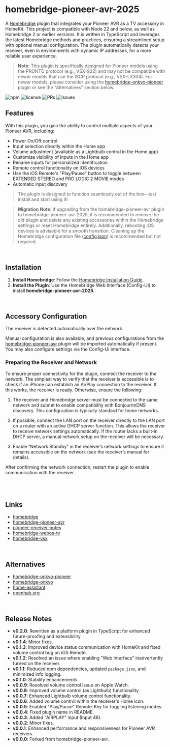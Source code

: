 
# homebridge-pioneer-avr-2025

A [Homebridge](https://github.com/nfarina/homebridge) plugin that integrates your Pioneer AVR as a TV accessory in HomeKit. This project is compatible with Node 22 and below, as well as Homebridge 2 or earlier versions. It is written in TypeScript and leverages the latest Homebridge methods and practices, ensuring a streamlined setup with optional manual configuration. The plugin automatically detects your receiver, even in environments with dynamic IP addresses, for a more reliable user experience.

> **Note**: This plugin is specifically designed for Pioneer models using the PRONTO protocol (e.g., VSX-922) and may not be compatible with newer models that use the ISCP protocol (e.g., VSX-LX304). For newer models, please consider using the [homebridge-onkyo-pioneer](https://github.com/nitaybz/homebridge-onkyo-pioneer) plugin or see the "Alternatives" section below.


![npm](https://img.shields.io/npm/v/homebridge-pioneer-avr-2025) ![license](https://img.shields.io/badge/license-MIT-blue) ![PRs](https://img.shields.io/github/issues-pr/holuspokus/homebridge-pioneer-avr-2025) ![Issues](https://img.shields.io/github/issues/holuspokus/homebridge-pioneer-avr-2025)


## Features
With this plugin, you gain the ability to control multiple aspects of your Pioneer AVR, including:

* Power On/Off control
* Input selection directly within the Home app
* Volume adjustment (available as a Lightbulb control in the Home app)
* Customize visibility of inputs in the Home app
* Rename inputs for personalized identification
* Remote control functionality on iOS devices
* Use the iOS Remote's "Play/Pause" button to toggle between EXTENDED STEREO and PRO LOGIC 2 MOVIE modes
* Automatic input discovery

> The plugin is designed to function seamlessly out of the box—just install and start using it!


> **Migration Note**: If upgrading from the homebridge-pioneer-avr plugin to homebridge-pioneer-avr-2025, it is recommended to remove the old plugin and delete any existing accessories within the Homebridge settings or reset Homebridge entirely. Additionally, rebooting iOS devices is advisable for a smooth transition.
> Cleaning up the Homebridge configuration file ([config.json](https://github.com/homebridge/homebridge/wiki/Homebridge-Config-JSON-Explained)) is recommended but not required.
<br>

## Installation
1. **Install Homebridge**: Follow the [Homebridge Installation Guide](https://github.com/homebridge/homebridge/wiki).
2. **Install the Plugin**: Use the Homebridge Web Interface (Config-UI) to install **homebridge-pioneer-avr-2025**.
<br>

## Accessory Configuration
The receiver is detected automatically over the network.

Manual configuration is also available, and previous configurations from the [homebridge-pioneer-avr](https://github.com/kazcangi/homebridge-pioneer-avr) plugin will be imported automatically if present. You may also configure settings via the Config-UI interface.
  <br>


### Preparing the Receiver and Network

To ensure proper connectivity for the plugin, connect the receiver to the network. The simplest way to verify that the receiver is accessible is to check if an iPhone can establish an AirPlay connection to the receiver. If this works, the receiver is ready. Otherwise, ensure the following:

1.  The receiver and Homebridge server must be connected to the same network and subnet to enable compatibility with Bonjour/mDNS discovery. This configuration is typically standard for home networks.

2.  If possible, connect the LAN port on the receiver directly to the LAN port on a router with an active DHCP server function. This allows the receiver to receive network settings automatically. If the router lacks a built-in DHCP server, a manual network setup on the receiver will be necessary.

3.  Enable “Network Standby” in the receiver’s network settings to ensure it remains accessible on the network (see the receiver’s manual for details).

After confirming the network connection, restart the plugin to enable communication with the receiver.
<br><br><br><br>

## Links
- [homebridge](https://github.com/nfarina/homebridge)
- [homebridge-pioneer-avr](https://github.com/kazcangi/homebridge-pioneer-avr)
- [pioneer-receiver-notes](https://github.com/rwifall/pioneer-receiver-notes)
- [homebridge-webos-tv](https://github.com/merdok/homebridge-webos-tv)
- [homebridge-vsx](https://github.com/TG908/homebridge-vsx)
<br>

## Alternatives
- [homebridge-onkyo-pioneer](https://www.npmjs.com/package/homebridge-onkyo-pioneer)
- [homebridge-onkyo](https://www.npmjs.com/package/homebridge-onkyo)
- [home-assistant](https://www.home-assistant.io/integrations/pioneer/)
- [openhab.org](https://www.openhab.org/addons/bindings/pioneeravr/)
<br>

## Release Notes
- **v0.2.0**: Rewritten as a platform plugin in TypeScript for enhanced future-proofing and extensibility.
- **v0.1.4**: Minor fixes.
- **v0.1.3**: Improved device status communication with HomeKit and fixed volume control bug on iOS Remote.
- **v0.1.2**: Resolved an issue where enabling "Web Interface" inadvertently turned on the receiver.
- **v0.1.1**: Reduced npm dependencies, updated `package.json`, and minimized info logging.
- **v0.1.0**: Stability enhancements.
- **v0.0.9**: Resolved volume control issue on Apple Watch.
- **v0.0.8**: Improved volume control (as Lightbulb) functionality.
- **v0.0.7**: Enhanced Lightbulb volume control functionality.
- **v0.0.6**: Added volume control within the receiver's Home icon.
- **v0.0.5**: Enabled "Play/Pause" Remote-Key for toggling listening modes.
- **v0.0.4**: Fixed plugin name in README.
- **v0.0.3**: Added "AIRPLAY" input (Input 46).
- **v0.0.2**: Minor fixes.
- **v0.0.1**: Enhanced performance and responsiveness for Pioneer AVR receivers.
- **v0.0.0**: Forked from homebridge-pioneer-avr.
<br>
